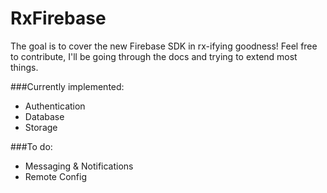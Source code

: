 # RxFirebase 

The goal is to cover the new Firebase SDK in rx-ifying goodness! Feel free to contribute, I'll be going through the docs and trying to extend most things.

###Currently implemented:
- Authentication
- Database
- Storage

###To do:
- Messaging & Notifications
- Remote Config
